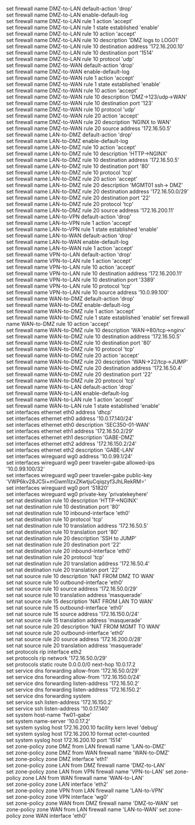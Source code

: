 set firewall name DMZ-to-LAN default-action 'drop'  
set firewall name DMZ-to-LAN enable-default-log  
set firewall name DMZ-to-LAN rule 1 action 'accept'  
set firewall name DMZ-to-LAN rule 1 state established 'enable'  
set firewall name DMZ-to-LAN rule 10 action 'accept'  
set firewall name DMZ-to-LAN rule 10 description 'DMZ logs to LOG01'  
set firewall name DMZ-to-LAN rule 10 destination address '172.16.200.10'  
set firewall name DMZ-to-LAN rule 10 destination port '1514'  
set firewall name DMZ-to-LAN rule 10 protocol 'udp'  
set firewall name DMZ-to-WAN default-action 'drop'  
set firewall name DMZ-to-WAN enable-default-log  
set firewall name DMZ-to-WAN rule 1 action 'accept'   
set firewall name DMZ-to-WAN rule 1 state established 'enable'   
set firewall name DMZ-to-WAN rule 10 action 'accept'  
set firewall name DMZ-to-WAN rule 10 description 'DMZ->123/udp->WAN'  
set firewall name DMZ-to-WAN rule 10 destination port '123'  
set firewall name DMZ-to-WAN rule 10 protocol 'udp'  
set firewall name DMZ-to-WAN rule 20 action 'accept'  
set firewall name DMZ-to-WAN rule 20 description 'NGINX to WAN'  
set firewall name DMZ-to-WAN rule 20 source address '172.16.50.5'  
set firewall name LAN-to-DMZ default-action 'drop'  
set firewall name LAN-to-DMZ enable-default-log  
set firewall name LAN-to-DMZ rule 10 action 'accept'  
set firewall name LAN-to-DMZ rule 10 description 'HTTP->NGINX'  
set firewall name LAN-to-DMZ rule 10 destination address '172.16.50.5'  
set firewall name LAN-to-DMZ rule 10 destination port '80'   
set firewall name LAN-to-DMZ rule 10 protocol 'tcp'  
set firewall name LAN-to-DMZ rule 20 action 'accept'   
set firewall name LAN-to-DMZ rule 20 description 'MGMT01 ssh-> DMZ'  
set firewall name LAN-to-DMZ rule 20 destination address '172.16.50.0/29'  
set firewall name LAN-to-DMZ rule 20 destination port '22'  
set firewall name LAN-to-DMZ rule 20 protocol 'tcp'  
set firewall name LAN-to-DMZ rule 20 source address '172.16.200.11'  
set firewall name LAN-to-VPN default-action 'drop'  
set firewall name LAN-to-VPN rule 1 action 'accept'  
set firewall name LAN-to-VPN rule 1 state established 'enable'  
set firewall name LAN-to-WAN default-action 'drop'  
set firewall name LAN-to-WAN enable-default-log  
set firewall name LAN-to-WAN rule 1 action 'accept'  
set firewall name VPN-to-LAN default-action 'drop'  
set firewall name VPN-to-LAN rule 1 action 'accept'  
set firewall name VPN-to-LAN rule 10 action 'accept'  
set firewall name VPN-to-LAN rule 10 destination address '172.16.200.11'  
set firewall name VPN-to-LAN rule 10 destination port '3389'  
set firewall name VPN-to-LAN rule 10 protocol 'tcp'  
set firewall name VPN-to-LAN rule 10 source address '10.0.99.100'  
set firewall name WAN-to-DMZ default-action 'drop'  
set firewall name WAN-to-DMZ enable-default-log  
set firewall name WAN-to-DMZ rule 1 action 'accept'   
set firewall name WAN-to-DMZ rule 1 state established 'enable' 
set firewall name WAN-to-DMZ rule 10 action 'accept'  
set firewall name WAN-to-DMZ rule 10 description 'WAN->80/tcp->nginx'  
set firewall name WAN-to-DMZ rule 10 destination address '172.16.50.5'  
set firewall name WAN-to-DMZ rule 10 destination port '80'  
set firewall name WAN-to-DMZ rule 10 protocol 'tcp'  
set firewall name WAN-to-DMZ rule 20 action 'accept'  
set firewall name WAN-to-DMZ rule 20 description 'WAN->22/tcp->JUMP'  
set firewall name WAN-to-DMZ rule 20 destination address '172.16.50.4'  
set firewall name WAN-to-DMZ rule 20 destination port '22'  
set firewall name WAN-to-DMZ rule 20 protocol 'tcp'  
set firewall name WAN-to-LAN default-action 'drop'  
set firewall name WAN-to-LAN enable-default-log  
set firewall name WAN-to-LAN rule 1 action 'accept'  
set firewall name WAN-to-LAN rule 1 state established 'enable'  
set interfaces ethernet eth0 address 'dhcp'  
set interfaces ethernet eth0 address '10.0.17.140/24'  
set interfaces ethernet eth0 description 'SEC350-01-WAN'  
set interfaces ethernet eth1 address '172.16.50.2/29'  
set interfaces ethernet eth1 description 'GABE-DMZ'  
set interfaces ethernet eth2 address '172.16.150.2/24'  
set interfaces ethernet eth2 description 'GABE-LAN'  
set interfaces wireguard wg0 address '10.0.99.1/24'  
set interfaces wireguard wg0 peer traveler-gabe allowed-ips '10.0.99.100/32'  
set interfaces wireguard wg0 peer traveler-gabe public-key 'VWP6kv28JC5i+mGwm1IzxZKwtjuCqiqzyf3JhLRekRM='  
set interfaces wireguard wg0 port '51820'  
set interfaces wireguard wg0 private-key 'privatekeyhere'  
set nat destination rule 10 description 'HTTP->NGINX'  
set nat destination rule 10 destination port '80'  
set nat destination rule 10 inbound-interface 'eth0'  
set nat destination rule 10 protocol 'tcp'  
set nat destination rule 10 translation address '172.16.50.5'  
set nat destination rule 10 translation port '80'  
set nat destination rule 20 description 'SSH to JUMP'  
set nat destination rule 20 destination port '22'  
set nat destination rule 20 inbound-interface 'eth0'  
set nat destination rule 20 protocol 'tcp'  
set nat destination rule 20 translation address '172.16.50.4'  
set nat destination rule 20 translation port '22'  
set nat source rule 10 description 'NAT FROM DMZ TO WAN'  
set nat source rule 10 outbound-interface 'eth0'  
set nat source rule 10 source address '172.16.50.0/29'   
set nat source rule 10 translation address 'masquerade'  
set nat source rule 15 description 'NAT FROM LAN TO WAN'  
set nat source rule 15 outbound-interface 'eth0'  
set nat source rule 15 source address '172.16.150.0/24'  
set nat source rule 15 translation address 'masquerade'  
set nat source rule 20 description 'NAT FROM MGMT TO WAN'  
set nat source rule 20 outbound-interface 'eth0'  
set nat source rule 20 source address '172.16.200.0/28'  
set nat source rule 20 translation address 'masquerade'  
set protocols rip interface eth2  
set protocols rip network '172.16.50.0/29'  
set protocols static route 0.0.0.0/0 next-hop 10.0.17.2  
set service dns forwarding allow-from '172.16.50.0/29'  
set service dns forwarding allow-from '172.16.150.0/24'  
set service dns forwarding listen-address '172.16.50.2'  
set service dns forwarding listen-address '172.16.150.2'  
set service dns forwarding system  
set service ssh listen-address '172.16.150.2'  
set service ssh listen-address '10.0.17.140'  
set system host-name 'fw01-gabe'  
set system name-server '10.0.17.2'  
set system syslog host 172.16.200.10 facility kern level 'debug'  
set system syslog host 172.16.200.10 format octet-counted  
set system syslog host 172.16.200.10 port '1514'  
set zone-policy zone DMZ from LAN firewall name 'LAN-to-DMZ'  
set zone-policy zone DMZ from WAN firewall name 'WAN-to-DMZ'  
set zone-policy zone DMZ interface 'eth1'  
set zone-policy zone LAN from DMZ firewall name 'DMZ-to-LAN'   
set zone-policy zone LAN from VPN firewall name 'VPN-to-LAN' 
set zone-policy zone LAN from WAN firewall name 'WAN-to-LAN'  
set zone-policy zone LAN interface 'eth2'  
set zone-policy zone VPN from LAN firewall name 'LAN-to-VPN'  
set zone-policy zone VPN interface 'wg0'  
set zone-policy zone WAN from DMZ firewall name 'DMZ-to-WAN'
set zone-policy zone WAN from LAN firewall name 'LAN-to-WAN'
set zone-policy zone WAN interface 'eth0'   
